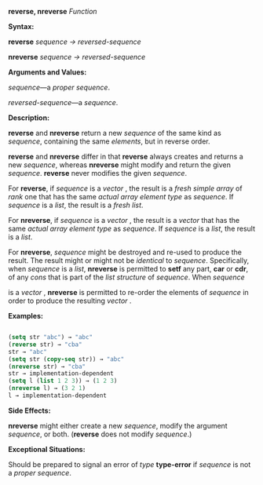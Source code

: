 **reverse, nreverse** *Function*

**Syntax:**

**reverse** *sequence → reversed-sequence*

**nreverse** *sequence → reversed-sequence*

**Arguments and Values:**

*sequence*—a *proper sequence*.

*reversed-sequence*—a *sequence*.

**Description:**

**reverse** and **nreverse** return a new *sequence* of the same kind as *sequence*, containing the same *elements*, but in reverse order.

**reverse** and **nreverse** differ in that **reverse** always creates and returns a new *sequence*, whereas **nreverse** might modify and return the given *sequence*. **reverse** never modifies the given *sequence*.

For **reverse**, if *sequence* is a *vector* , the result is a *fresh simple array* of *rank* one that has the same *actual array element type* as *sequence*. If *sequence* is a *list*, the result is a *fresh list*.

For **nreverse**, if *sequence* is a *vector* , the result is a *vector* that has the same *actual array element type* as *sequence*. If *sequence* is a *list*, the result is a *list*.

For **nreverse**, *sequence* might be destroyed and re-used to produce the result. The result might or might not be *identical* to *sequence*. Specifically, when *sequence* is a *list*, **nreverse** is permitted to **setf** any part, **car** or **cdr**, of any *cons* that is part of the *list structure* of *sequence*. When *sequence*

is a *vector* , **nreverse** is permitted to re-order the elements of *sequence* in order to produce the resulting *vector* .

**Examples:**

```lisp

(setq str "abc") → "abc" 
(reverse str) → "cba" 
str → "abc" 
(setq str (copy-seq str)) → "abc" 
(nreverse str) → "cba" 
str → implementation-dependent 
(setq l (list 1 2 3)) → (1 2 3) 
(nreverse l) → (3 2 1) 
l → implementation-dependent 

```

**Side Effects:**

**nreverse** might either create a new *sequence*, modify the argument *sequence*, or both. (**reverse** does not modify *sequence*.)

**Exceptional Situations:**

Should be prepared to signal an error of *type* **type-error** if *sequence* is not a *proper sequence*.
